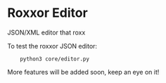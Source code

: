 Roxxor Editor
============

JSON/XML editor that roxx

To test the roxxor JSON editor:
~~~
    python3 core/editor.py
~~~

More features will be added soon, keep an eye on it!
